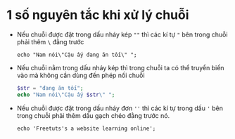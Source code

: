 # 1 số nguyên tắc khi xử lý chuỗi 
- Nếu chuỗi được đặt trong dấu nháy kép `""` thì các kí tự  `"` bên trong chuỗi phải thêm `\` đằng trước  
    ```
    echo "Nam nói\"Cậu ấy đang ăn tối\" ";
    ```

- Nếu chuỗi nằm trong dấu nháy kép thì trong chuỗi ta có thể truyền biến vào mà không cần dùng đến phép nối chuỗi 
    ```php
    $str = "đang ăn tối";
    echo "Nam nói\"Cậu ấy $str\" "; 
    ```

- Nếu chuỗi được đặt trong dấu nháy đơn `''` thì các kí tự trong dấu `'` bên trong chuỗi phải thêm dấu gạch chéo đằng trước nó.
    ```
    echo 'Freetuts's a website learning online';
    ```
    